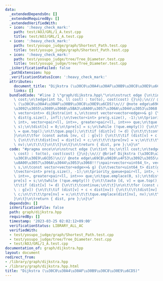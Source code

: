 ```yaml
---
data:
  _extendedDependsOn: []
  _extendedRequiredBy: []
  _extendedVerifiedWith:
  - icon: ':heavy_check_mark:'
    path: test/AOJ/GRL/1_A.test.cpp
    title: test/AOJ/GRL/1_A.test.cpp
  - icon: ':heavy_check_mark:'
    path: test/yosupo_judge/graph/Shortest_Path.test.cpp
    title: test/yosupo_judge/graph/Shortest_Path.test.cpp
  - icon: ':heavy_check_mark:'
    path: test/yosupo_judge/tree/Tree_Diameter.test.cpp
    title: test/yosupo_judge/tree/Tree_Diameter.test.cpp
  _isVerificationFailed: false
  _pathExtension: hpp
  _verificationStatusIcon: ':heavy_check_mark:'
  attributes:
    document_title: "Dijkstra (\u30C0\u30A4\u30AF\u30B9\u30C8\u30E9\u6CD5)"
    links: []
  bundledCode: "#line 2 \"graph/dijkstra.hpp\"\n\n\nstruct edge {\n\tint to;\n\tll\
    \ cost;\n\tedge(int to, ll cost) : to(to), cost(cost) {}\n};\n/// @brief Dijkstra\
    \ (\u30C0\u30A4\u30AF\u30B9\u30C8\u30E9\u6CD5)\n/// @note edge\u69CB\u9020\u4F53\
    \u3092\u3055\u3089\u306B\u5BA3\u8A00\u3057\u306A\u3044\u3053\u3068!!!\npair<vector<uint64_t>,\
    \ vector<int>> dijkstra(int s,\n\tconst vector<vector<edge>>& g) {\n\tvector<uint64_t>\
    \ dist(g.size(), infl);\n\tvector<int> pre(g.size(), -1);\n\tpriority_queue<pair<ll,\
    \ int>, vector<pair<ll, int>>, greater<pair<ll, int>>> que;\n\tque.emplace(0,\
    \ s);\n\tdist[s] = 0;\n\tpre[s] = s;\n\twhile (!que.empty()) {\n\t\tauto [d, v]\
    \ = que.top();\n\t\tque.pop();\n\t\tif (dist[v] != d) {\n\t\t\tcontinue;\n\t\t\
    }\n\n\t\tfor (const auto& [nv, c] : g[v]) {\n\t\t\tif (dist[v] + c < dist[nv])\
    \ {\n\t\t\t\tdist[nv] = dist[v] + c;\n\t\t\t\tpre[nv] = v;\n\t\t\t\tque.emplace(dist[nv],\
    \ nv);\n\t\t\t}\n\t\t}\n\t}\n\treturn { dist, pre };\n}\n"
  code: "#pragma once\n\n\nstruct edge {\n\tint to;\n\tll cost;\n\tedge(int to, ll\
    \ cost) : to(to), cost(cost) {}\n};\n/// @brief Dijkstra (\u30C0\u30A4\u30AF\u30B9\
    \u30C8\u30E9\u6CD5)\n/// @note edge\u69CB\u9020\u4F53\u3092\u3055\u3089\u306B\u5BA3\
    \u8A00\u3057\u306A\u3044\u3053\u3068!!!\npair<vector<uint64_t>, vector<int>> dijkstra(int\
    \ s,\n\tconst vector<vector<edge>>& g) {\n\tvector<uint64_t> dist(g.size(), infl);\n\
    \tvector<int> pre(g.size(), -1);\n\tpriority_queue<pair<ll, int>, vector<pair<ll,\
    \ int>>, greater<pair<ll, int>>> que;\n\tque.emplace(0, s);\n\tdist[s] = 0;\n\t\
    pre[s] = s;\n\twhile (!que.empty()) {\n\t\tauto [d, v] = que.top();\n\t\tque.pop();\n\
    \t\tif (dist[v] != d) {\n\t\t\tcontinue;\n\t\t}\n\n\t\tfor (const auto& [nv, c]\
    \ : g[v]) {\n\t\t\tif (dist[v] + c < dist[nv]) {\n\t\t\t\tdist[nv] = dist[v] +\
    \ c;\n\t\t\t\tpre[nv] = v;\n\t\t\t\tque.emplace(dist[nv], nv);\n\t\t\t}\n\t\t\
    }\n\t}\n\treturn { dist, pre };\n}\n"
  dependsOn: []
  isVerificationFile: false
  path: graph/dijkstra.hpp
  requiredBy: []
  timestamp: '2023-03-25 02:02:12+09:00'
  verificationStatus: LIBRARY_ALL_AC
  verifiedWith:
  - test/yosupo_judge/graph/Shortest_Path.test.cpp
  - test/yosupo_judge/tree/Tree_Diameter.test.cpp
  - test/AOJ/GRL/1_A.test.cpp
documentation_of: graph/dijkstra.hpp
layout: document
redirect_from:
- /library/graph/dijkstra.hpp
- /library/graph/dijkstra.hpp.html
title: "Dijkstra (\u30C0\u30A4\u30AF\u30B9\u30C8\u30E9\u6CD5)"
---
```

